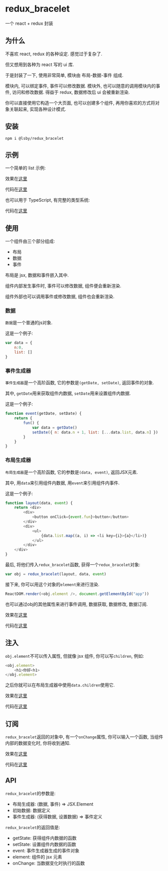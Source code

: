 # redux_bracelet

一个 react + redux 封装

## 为什么

不喜欢 react, redux 的各种设定. 感觉过于复杂了.

但又想用到各种为 react 写的 ui 库.

于是封装了一下, 使用非常简单, 模块由 布局-数据-事件 组成.

模块内, 可以绑定事件, 事件可以修改数据. 模块外, 也可以随意的调用模块内的事件, 访问和修改数据. 得益于 redux, 数据修改后 ui 会被重新渲染.

你可以直接使用它构造一个大页面, 也可以创建多个组件, 再用你喜欢的方式将对象关联起来, 实现各种设计模式.

## 安装

```shell
npm i @lsby/redux_bracelet
```

## 示例

一个简单的 list 示例:

效果在[这里](https://lsby.github.io/redux_bracelet/demo/demo_01.html)

代码在[这里](https://github.com/lsby/redux_bracelet/blob/main/demo/demo_01.html)

也可以用于 TypeScript, 有完整的类型系统:

代码在[这里](https://github.com/lsby/redux_bracelet_ts_demo)

## 使用

一个组件由三个部分组成:

- 布局
- 数据
- 事件

布局是 jsx, 数据和事件嵌入其中.

组件内部发生事件时, 事件可以修改数据, 组件便会重新渲染.

组件外部也可以调用事件或修改数据, 组件也会重新渲染.

### 数据

`数据`是一个普通的js对象.

这是一个例子:

```js
var data = {
    n:0,
    list: []
}
```

### 事件生成器

`事件生成器`是一个高阶函数, 它的参数是`(getDate, setDate)`, 返回事件的对象.

其中, `getDate`用来获取组件内数据, `setDate`用来设置组件内数据.

这是一个例子:

```js
function event(getDate, setDate) {
    return {
        fun() {
            var data = getDate()
            setDate({ n: data.n + 1, list: [...data.list, data.n] })
        }
    }
}
```

### 布局生成器

`布局生成器`是一个高阶函数, 它的参数是`(data, event)`, 返回JSX元素.

其中, 用`data`来引用组件内数据, 用`event`来引用组件内事件.

这是一个例子:

```js
function layout(data, event) {
    return <div>
        <div>
            <button onClick={event.fun}>button</button>
        </div>
        <div>
            <ul>
                {data.list.map((a, i) => <li key={i}>{a}</li>)}
            </ul>
        </div>
    </div>
}
```

最后, 将他们传入`redux_bracelet`函数, 获得一个`redux_bracelet`对象:

```js
var obj = redux_bracelet(layout, data, event)
```

接下来, 你可以用这个对象的`element`来进行渲染.

```js
ReactDOM.render(<obj.element />, document.getElementById("app"))
```

也可以通过obj的其他属性来进行事件调用, 数据获取, 数据修改, 数据订阅.

效果在[这里](https://lsby.github.io/redux_bracelet/demo/demo_00.html)

代码在[这里](https://github.com/lsby/redux_bracelet/blob/main/demo/demo_00.html)

## 注入

`obj.element`不可以传入属性, 但就像 jsx 组件, 你可以写`children`, 例如:

```js
<obj.element>
    <h1>你好<h1>
</obj.element>
```

之后你就可以在布局生成器中使用`data.children`使用它.

效果在[这里](https://lsby.github.io/redux_bracelet/demo/demo_02.html)

代码在[这里](https://github.com/lsby/redux_bracelet/blob/main/demo/demo_02.html)

## 订阅

`redux_bracelet`返回的对象中, 有一个`onChange`属性, 你可以输入一个函数, 当组件内部的数据变化时, 你将收到通知.

效果在[这里](https://lsby.github.io/redux_bracelet/demo/demo_03.html)

代码在[这里](https://github.com/lsby/redux_bracelet/blob/main/demo/demo_03.html)

## API

`redux_bracelet`的参数是:

- 布局生成器: (数据, 事件) => JSX.Element
- 初始数据: 数据定义
- 事件生成器: (获得数据, 设置数据) => 事件定义

`redux_bracelet`的返回值是:

- getState: 获得组件内数据的函数
- setState: 设置组件内数据的函数
- event: 事件生成器生成的事件对象
- element: 组件的 jsx 元素
- onChange: 当数据变化时执行的函数
